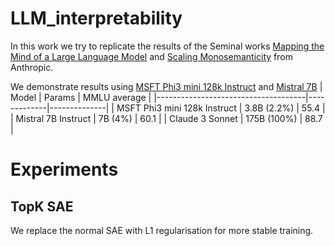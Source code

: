 # LLM_interpretability

In this work we try to replicate the results of the Seminal works [Mapping the Mind of a Large Language Model](https://www.anthropic.com/research/mapping-mind-language-model) and [Scaling Monosemanticity](https://transformer-circuits.pub/2024/scaling-monosemanticity/) from Anthropic.

We demonstrate results using [MSFT Phi3 mini 128k Instruct](https://huggingface.co/microsoft/Phi-3-mini-128k-instruct) and [Mistral 7B](https://huggingface.co/mistralai/Mistral-7B-Instruct-v0.1)
| Model                               | Params      | MMLU average |
|-------------------------------------|-------------|--------------|
| MSFT Phi3 mini 128k Instruct  | 3.8B (2.2%) | 55.4         |
| Mistral 7B Instruct           | 7B (4%)     | 60.1         |
| Claude 3 Sonnet                     | 175B (100%) | 88.7         |


# Experiments
## TopK SAE
We replace the normal SAE with L1 regularisation for more stable training. 

